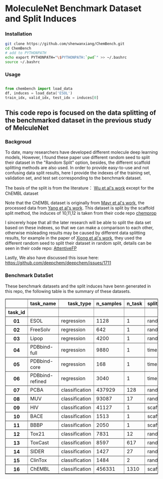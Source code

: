 # MoleculeNet Benchmark Dataset and Split Induces



### Installation
```bash
git clone https://github.com/shenwanxiang/ChemBench.git
cd ChemBench
# add to PYTHONPATH
echo export PYTHONPATH="\$PYTHONPATH:`pwd`" >> ~/.bashrc
source ~/.bashrc
```

### Usage

```python

from chembench import load_data
df, induces = load_data('ESOL')
train_idx, valid_idx, test_idx = induces[0]

```

This code repo is focused on the data splitting of the benchmarked dataset in the previous study of MelculeNet
----


### Backgroud
To date, many researchers have developed different molecule deep learning models, However, I found these paper use different random seed to split their dataset in the "Random Split" option, besides, the different scaffold splitting methods are also used.
In order to provide easy-to-use and not confusing data split results, here I provide the indexes of the training set, validation set, and test set corresponding to the benchmark dataset. 

The basis of the split is from the literature： [Wu et al's work](https://pubs.rsc.org/en/content/articlelanding/2018/sc/c7sc02664a#!divAbstract) except for the ChEMBL dataset

Note that the ChEMBL dataset is originally from [Mayr et al's work](https://pubs.rsc.org/en/Content/ArticleLanding/2018/SC/c8sc00148k#!divAbstract), the processed data from [Yang et al's work]( https://pubs-acs-org.libproxy1.nus.edu.sg/doi/pdf/10.1021/acs.jcim.9b00237). This dataset is split by the scaffold split method,
the induces of 10,11,12 is taken from their code repo [chemprop](https://github.com/swansonk14/chemprop/blob/master/splits.tar.gz)

I sincerely hope that all the later research will be able to split the data set based on these indexes, so that we can make a comparison to each other, otherwise misleading results may be caused by different data splitting results, for example in the paper of [Xiong et al's work](https://pubs.acs.org/doi/abs/10.1021/acs.jmedchem.9b00959), they used the different random seed to split their dataset in random split, details can be seen in their code repo: [AttentiveFP](https://github.com/OpenDrugAI/AttentiveFP/tree/master/code)

Lastly, We also have discussed this issue here: https://github.com/deepchem/deepchem/issues/1711


### Benchmark DataSet 

These benchmark datasets and the split induces have benn generated in this repo, the following table is the summary of these datasets.

<table border="1" class="dataframe">  <thead>    <tr style="text-align: right;">      <th></th>      <th>task_name</th>      <th>task_type</th>      <th>n_samples</th>      <th>n_task</th>      <th>split_method</th>      <th>n_cross_split</th>      <th>task_metrics</th>    </tr>    <tr>      <th>task_id</th>      <th></th>      <th></th>      <th></th>      <th></th>      <th></th>      <th></th>      <th></th>    </tr>  </thead>  <tbody>    <tr>      <th>01</th>      <td>ESOL</td>      <td>regression</td>      <td>1128</td>      <td>1</td>      <td>random</td>      <td>3</td>      <td>RMSE</td>    </tr>    <tr>      <th>02</th>      <td>FreeSolv</td>      <td>regression</td>      <td>642</td>      <td>1</td>      <td>random</td>      <td>3</td>      <td>RMSE</td>    </tr>    <tr>      <th>03</th>      <td>Lipop</td>      <td>regression</td>      <td>4200</td>      <td>1</td>      <td>random</td>      <td>3</td>      <td>RMSE</td>    </tr>    <tr>      <th>04</th>      <td>PDBbind-full</td>      <td>regression</td>      <td>9880</td>      <td>1</td>      <td>time</td>      <td>1</td>      <td>RMSE</td>    </tr>    <tr>      <th>05</th>      <td>PDBbind-core</td>      <td>regression</td>      <td>168</td>      <td>1</td>      <td>time</td>      <td>1</td>      <td>RMSE</td>    </tr>    <tr>      <th>06</th>      <td>PDBbind-refined</td>      <td>regression</td>      <td>3040</td>      <td>1</td>      <td>time</td>      <td>1</td>      <td>RMSE</td>    </tr>    <tr>      <th>07</th>      <td>PCBA</td>      <td>classification</td>      <td>437929</td>      <td>128</td>      <td>random</td>      <td>3</td>      <td>PRC_AUC</td>    </tr>    <tr>      <th>08</th>      <td>MUV</td>      <td>classification</td>      <td>93087</td>      <td>17</td>      <td>random</td>      <td>3</td>      <td>PRC_AUC</td>    </tr>    <tr>      <th>09</th>      <td>HIV</td>      <td>classification</td>      <td>41127</td>      <td>1</td>      <td>scaffold</td>      <td>3</td>      <td>ROC_AUC</td>    </tr>    <tr>      <th>10</th>      <td>BACE</td>      <td>classification</td>      <td>1513</td>      <td>1</td>      <td>scaffold</td>      <td>3</td>      <td>ROC_AUC</td>    </tr>    <tr>      <th>11</th>      <td>BBBP</td>      <td>classification</td>      <td>2050</td>      <td>1</td>      <td>scaffold</td>      <td>3</td>      <td>ROC_AUC</td>    </tr>    <tr>      <th>12</th>      <td>Tox21</td>      <td>classification</td>      <td>7831</td>      <td>12</td>      <td>random</td>      <td>3</td>      <td>ROC_AUC</td>    </tr>    <tr>      <th>13</th>      <td>ToxCast</td>      <td>classification</td>      <td>8597</td>      <td>617</td>      <td>random</td>      <td>3</td>      <td>ROC_AUC</td>    </tr>    <tr>      <th>14</th>      <td>SIDER</td>      <td>classification</td>      <td>1427</td>      <td>27</td>      <td>random</td>      <td>3</td>      <td>ROC_AUC</td>    </tr>    <tr>      <th>15</th>      <td>ClinTox</td>      <td>classification</td>      <td>1484</td>      <td>2</td>      <td>random</td>      <td>3</td>      <td>ROC_AUC</td>    </tr>    <tr>      <th>16</th>      <td>ChEMBL</td>      <td>classification</td>      <td>456331</td>      <td>1310</td>      <td>scaffold</td>      <td>3</td>      <td>ROC_AUC</td>    </tr>  </tbody></table>


